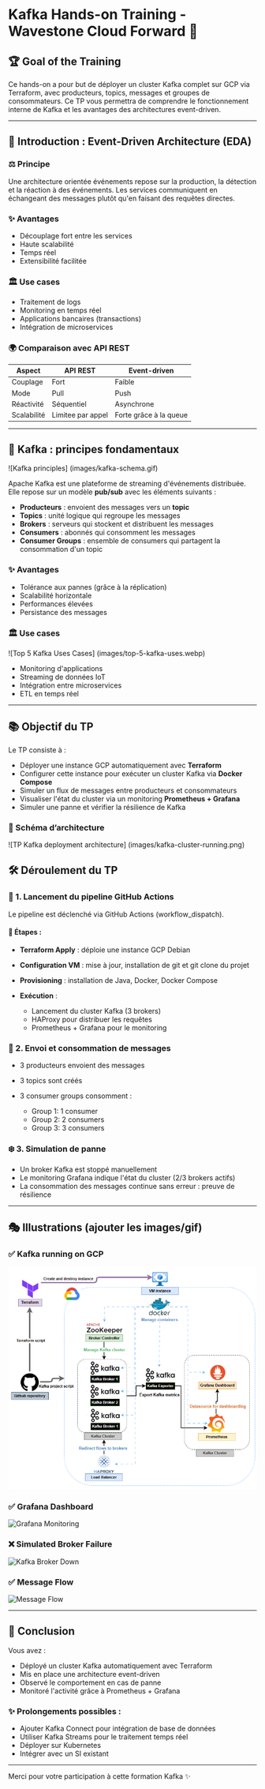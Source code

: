 # Kafka Hands-on Training - Wavestone Cloud Forward 🚀

## 🏆 Goal of the Training

Ce hands-on a pour but de déployer un cluster Kafka complet sur GCP via Terraform, avec producteurs, topics, messages et groupes de consommateurs. Ce TP vous permettra de comprendre le fonctionnement interne de Kafka et les avantages des architectures event-driven.

---

## 📀 Introduction : Event-Driven Architecture (EDA)

### ⚖️ Principe

Une architecture orientée événements repose sur la production, la détection et la réaction à des événements. Les services communiquent en échangeant des messages plutôt qu'en faisant des requêtes directes.

### ✨ Avantages

* Découplage fort entre les services
* Haute scalabilité
* Temps réel
* Extensibilité facilitée

### 🏛️ Use cases

* Traitement de logs
* Monitoring en temps réel
* Applications bancaires (transactions)
* Intégration de microservices

### 🌍 Comparaison avec API REST

| Aspect      | API REST          | Event-driven           |
| ----------- | ----------------- | ---------------------- |
| Couplage    | Fort              | Faible                 |
| Mode        | Pull              | Push                   |
| Réactivité  | Séquentiel        | Asynchrone             |
| Scalabilité | Limitee par appel | Forte grâce à la queue |

---

## 📅 Kafka : principes fondamentaux

![Kafka principles] (images/kafka-schema.gif)

Apache Kafka est une plateforme de streaming d'événements distribuée. Elle repose sur un modèle **pub/sub** avec les éléments suivants :

* **Producteurs** : envoient des messages vers un **topic**
* **Topics** : unité logique qui regroupe les messages
* **Brokers** : serveurs qui stockent et distribuent les messages
* **Consumers** : abonnés qui consomment les messages
* **Consumer Groups** : ensemble de consumers qui partagent la consommation d'un topic

### ✨ Avantages

* Tolérance aux pannes (grâce à la réplication)
* Scalabilité horizontale
* Performances élevées
* Persistance des messages

### 🏛️ Use cases

![Top 5 Kafka Uses Cases] (images/top-5-kafka-uses.webp)

* Monitoring d'applications
* Streaming de données IoT
* Intégration entre microservices
* ETL en temps réel

---

## 📚 Objectif du TP

Le TP consiste à :

* Déployer une instance GCP automatiquement avec **Terraform**
* Configurer cette instance pour exécuter un cluster Kafka via **Docker Compose**
* Simuler un flux de messages entre producteurs et consommateurs
* Visualiser l'état du cluster via un monitoring **Prometheus + Grafana**
* Simuler une panne et vérifier la résilience de Kafka

### 📘 Schéma d’architecture

![TP Kafka deployment architecture] (images/kafka-cluster-running.png)

## 🛠️ Déroulement du TP

### 🔁 1. Lancement du pipeline GitHub Actions

Le pipeline est déclenché via GitHub Actions (workflow\_dispatch).

#### 🔹 Étapes :

* **Terraform Apply** : déploie une instance GCP Debian
* **Configuration VM** : mise à jour, installation de git et git clone du projet
* **Provisioning** : installation de Java, Docker, Docker Compose
* **Exécution** :

  * Lancement du cluster Kafka (3 brokers)
  * HAProxy pour distribuer les requêtes
  * Prometheus + Grafana pour le monitoring

### 🔦 2. Envoi et consommation de messages

* 3 producteurs envoient des messages
* 3 topics sont créés
* 3 consumer groups consomment :

  * Group 1: 1 consumer
  * Group 2: 2 consumers
  * Group 3: 3 consumers

### ❄️ 3. Simulation de panne

* Un broker Kafka est stoppé manuellement
* Le monitoring Grafana indique l'état du cluster (2/3 brokers actifs)
* La consommation des messages continue sans erreur : preuve de résilience

---

## 🎭 Illustrations (ajouter les images/gif)

### ✅ Kafka running on GCP

![Kafka Cluster Running](images/kafka-cluster-running.png)

### ✅ Grafana Dashboard

![Grafana Monitoring](images/grafana-dashboard.png)

### ❌ Simulated Broker Failure

![Kafka Broker Down](images/broker-down.gif)

### ✅ Message Flow

![Message Flow](images/message-flow.gif)

---

## 🎉 Conclusion

Vous avez :

* Déployé un cluster Kafka automatiquement avec Terraform
* Mis en place une architecture event-driven
* Observé le comportement en cas de panne
* Monitoré l'activité grâce à Prometheus + Grafana

### ✨ Prolongements possibles :

* Ajouter Kafka Connect pour intégration de base de données
* Utiliser Kafka Streams pour le traitement temps réel
* Déployer sur Kubernetes
* Intégrer avec un SI existant

---

Merci pour votre participation à cette formation Kafka ✨
